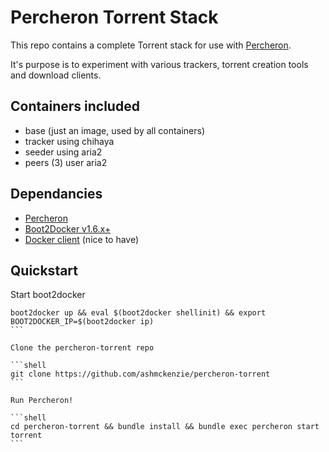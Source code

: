 # Percheron Torrent Stack

This repo contains a complete Torrent stack for use with [Percheron](https://github.com/ashmckenzie/percheron).

It's purpose is to experiment with various trackers, torrent creation tools and download clients.

## Containers included

* base (just an image, used by all containers)
* tracker using chihaya
* seeder using aria2
* peers (3) user aria2

## Dependancies

* [Percheron](https://github.com/ashmckenzie/percheron)
* [Boot2Docker v1.6.x+](https://docs.docker.com/installation)
* [Docker client](https://docs.docker.com/installation) (nice to have)

## Quickstart

Start boot2docker

````shell
boot2docker up && eval $(boot2docker shellinit) && export BOOT2DOCKER_IP=$(boot2docker ip)
```

Clone the percheron-torrent repo

```shell
git clone https://github.com/ashmckenzie/percheron-torrent
```

Run Percheron!

```shell
cd percheron-torrent && bundle install && bundle exec percheron start torrent
```
